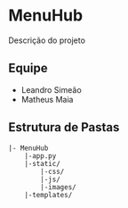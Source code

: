 # MenuHub

Descrição do projeto

## Equipe

* Leandro Simeão
* Matheus Maia

## Estrutura de Pastas
```
|- MenuHub
    |-app.py
    |-static/
        |-css/
        |-js/
        |-images/
    |-templates/
```